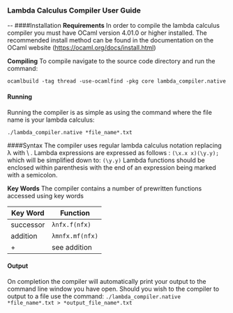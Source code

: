 ### Lambda Calculus Compiler User Guide
--
####Installation
**Requirements**
In order to compile the lambda calculus compiler you must have OCaml version 4.01.0 or higher installed. The recommended install method can be found in the documentation on the OCaml website (https://ocaml.org/docs/install.html)

**Compiling**
To compile navigate to the source code directory and run the command:

``ocamlbuild -tag thread -use-ocamlfind -pkg core lambda_compiler.native
``
#### Running
Running the compiler is as simple as using the command where the file name is your lambda calculus:

``./lambda_compiler.native *file_name*.txt``

####Syntax
The compiler uses regular lambda calculus notation replacing λ with \ . Lambda expressions are expressed as follows :
`(\x.x x)(\y.y);`
which will be simplified down to: `(\y.y)`
Lambda functions should be enclosed within parenthesis with the end of an expression being marked with a semicolon.

**Key Words**
The compiler contains a number of prewritten functions accessed using key words

| Key Word   |     Function      |
|------------|-------------------|
|successor   | `λnfx.f(nfx)`|
|addition    |`λmnfx.mf(nfx)`|
| + | see addition|

#### Output
On completion the compiler will automatically print your output to the command line window you have open. Should you wish to the compiler to output to a file use the command:
``./lambda_compiler.native *file_name*.txt > *output_file_name*.txt``